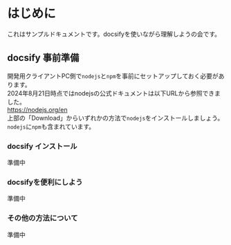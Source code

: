 # はじめに

これはサンプルドキュメントです。docsifyを使いながら理解しようの会です。

## docsify 事前準備

開発用クライアントPC側で`nodejs`と`npm`を事前にセットアップしておく必要があります。  
2024年8月21日時点ではnodejsの公式ドキュメントは以下URLから参照できました。  
https://nodejs.org/en  
上部の「Download」からいずれかの方法で`nodejs`をインストールしましょう。  
`nodejs`に`npm`も含まれています。  

### docsify インストール

準備中

### docsifyを便利にしよう

準備中

### その他の方法について

準備中